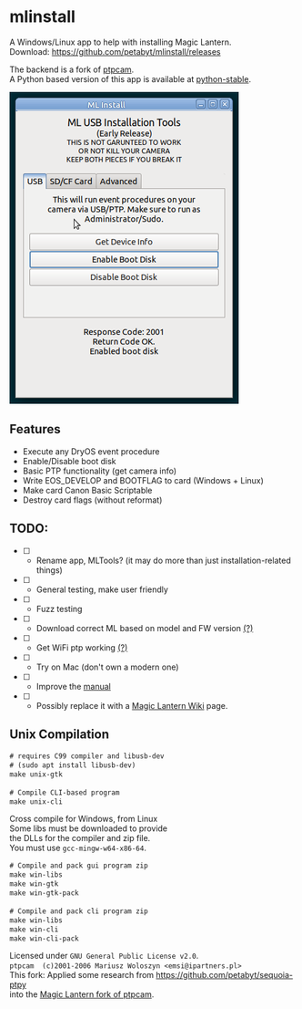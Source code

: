 # mlinstall
A Windows/Linux app to help with installing Magic Lantern.  
Download: https://github.com/petabyt/mlinstall/releases  

The backend is a fork of [ptpcam](https://github.com/reticulatedpines/magiclantern_simplified/tree/dev/contrib/ptpcam).  
A Python based version of this app is available at [python-stable](https://github.com/petabyt/mlinstall/tree/python-stable).  

![screenshot](assets/screenshot.png)

## Features
- Execute any DryOS event procedure
- Enable/Disable boot disk
- Basic PTP functionality (get camera info)
- Write EOS_DEVELOP and BOOTFLAG to card (Windows + Linux)
- Make card Canon Basic Scriptable
- Destroy card flags (without reformat)

## TODO:
- [ ] - Rename app, MLTools? (it may do more than just installation-related things)
- [ ] - General testing, make user friendly
- [ ] - Fuzz testing
- [ ] - Download correct ML based on model and FW version [(?)](https://developers.canon-europe.com/developers/s/article/Latest-EOS-SDK-Version-3-x)
- [ ] - Get WiFi ptp working [(?)](https://github.com/Parrot-Developers/sequoia-ptpy/issues/18)
- [ ] - Try on Mac (don't own a modern one)
- [ ] - Improve the [manual](MANUAL.md)
- [ ] - Possibly replace it with a [Magic Lantern Wiki](https://wiki.magiclantern.fm/start) page.

## Unix Compilation
```
# requires C99 compiler and libusb-dev
# (sudo apt install libusb-dev)
make unix-gtk

# Compile CLI-based program
make unix-cli
```

Cross compile for Windows, from Linux  
Some libs must be downloaded to provide  
the DLLs for the compiler and zip file.  
You must use `gcc-mingw-w64-x86-64`.  

```
# Compile and pack gui program zip
make win-libs
make win-gtk
make win-gtk-pack

# Compile and pack cli program zip
make win-libs
make win-cli
make win-cli-pack
```

Licensed under `GNU General Public License v2.0`.  
`ptpcam  (c)2001-2006 Mariusz Woloszyn <emsi@ipartners.pl>`  
This fork: Applied some research from https://github.com/petabyt/sequoia-ptpy  
into the [Magic Lantern fork of ptpcam](https://github.com/reticulatedpines/magiclantern_simplified/tree/dev/contrib/ptpcam).  